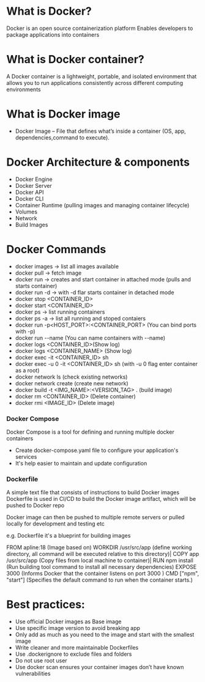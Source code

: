 # What is Docker?
Docker is an open source containerization platform
Enables developers to package applications into containers

# What is Docker container?
A Docker container is a lightweight, portable, and isolated environment that allows you to run applications consistently across different computing environments

# What is Docker image
* Docker Image – File that defines what’s inside a container (OS, app, dependencies,command to execute).

# Docker Architecture & components

* Docker Engine 
 * Docker Server
 * Docker API
 * Docker CLI
 * Container Runtime (pulling images and managing container lifecycle)
 * Volumes
 * Network
 * Build Images

# Docker Commands 

* docker images -> list all images available
* docker pull -> fetch image
* docker run -> creates and start container in attached mode (pulls and starts container)
* docker run -d -> with -d flar starts container in detached mode
* docker stop <CONTAINER_ID>
* docker start <CONTAINER_ID>
* docker ps -> list running containers
* docker ps -a -> list all running and stoped contaiers 
* docker run -p<HOST_PORT>:<CONTAINER_PORT> (You can bind ports with -p)
* docker run --name (You can name containers with --name)
* docker logs <CONTAINER_ID>(Show log)
* docker logs <CONTAINER_NAME> (Show log)
* docker exec -it <CONTAINER_ID> sh
* docker exec -u 0 -it <CONTAINER_ID> sh (with -u 0 flag enter container as a root)
* docker network ls (check existing networks)
* docker network create (create new network)
* docker build -t <IMG_NAME>:<VERSION_TAG> . (build image)
* docker rm <CONTAINER_ID> (Delete container)
* docker rmi <IMAGE_ID> (Delete image)


### Docker Compose 
Docker Compose is a tool for defining and running multiple docker containers

* Create docker-compose.yaml file to configure your application's services
* It's help easier to maintain and update configuration

### Dockerfile
A simple text file that consists of instructions to build Docker images
Dockerfile is used in CI/CD to build the Docker image artifact, which will be pushed to Docker repo

Docker image can then be pushed to multiple remote servers or pulled locally for development and
testing etc

e.g. Dockerfile it's a blueprint for building images

FROM apline:18 (Image based on)
WORKDIR /usr/src/app (define working directory, all command will be executed relative to this directory)|
COPY app /usr/src/app (Copy files from local machine to container)|
RUN npm install (Run building tool command to install all necessary dependencies)
EXPOSE 3000 (Informs Docker that the container listens on port 3000 )
CMD ["npm", "start"] (Specifies the default command to run when the container starts.)



# Best practices:
* Use official Docker images as Base image
* Use specific image version to avoid breaking app
* Only add as much as you need to the image and start with the smallest image
* Write cleaner and more maintainable Dockerfiles
* Use .dockerignore to exclude files and folders
* Do not use root user
* Use docker scan ensures your container images don’t have known vulnerabilities
